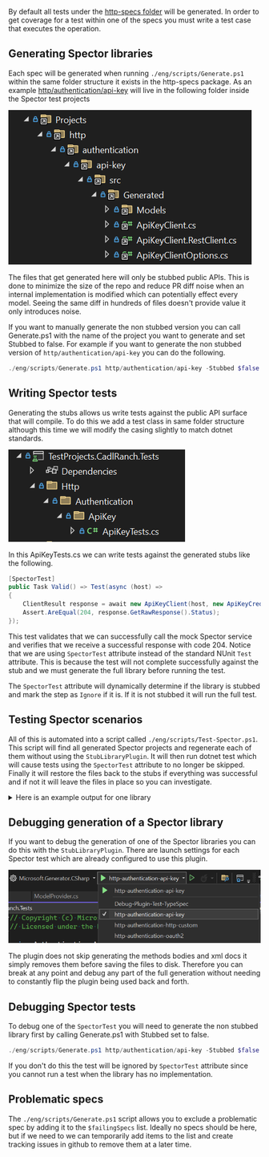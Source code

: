 <!-- cspell:ignore Spector -->

By default all tests under the [http-specs folder](https://github.com/microsoft/typespec/tree/main/packages/http-specs/specs/) will be generated. In order to get coverage for a test within one of the specs you must write a test case that executes the operation.

## Generating Spector libraries

Each spec will be generated when running `./eng/scripts/Generate.ps1` within the same folder structure it exists in the http-specs package. As an example [http/authentication/api-key](https://github.com/microsoft/typespec/tree/main/packages/http-specs/specs/authentication/api-key)
will live in the following folder inside the Spector test projects

![alt text](generation-structure.png)

The files that get generated here will only be stubbed public APIs. This is done to minimize the size of the repo and reduce PR diff noise when an internal implementation is modified which can potentially effect every model. Seeing the same diff in hundreds of files doesn't provide value it only introduces noise.

If you want to manually generate the non stubbed version you can call Generate.ps1 with the name of the project you want to generate and set Stubbed to false.
For example if you want to generate the non stubbed version of `http/authentication/api-key` you can do the following.

```powershell
./eng/scripts/Generate.ps1 http/authentication/api-key -Stubbed $false
```

## Writing Spector tests

Generating the stubs allows us write tests against the public API surface that will compile. To do this we add a test class in same folder structure although this time we will modify the casing slightly to match dotnet standards.

![alt text](test-structure.png)

In this ApiKeyTests.cs we can write tests against the generated stubs like the following.

```C#
[SpectorTest]
public Task Valid() => Test(async (host) =>
{
    ClientResult response = await new ApiKeyClient(host, new ApiKeyCredential("valid-key"), null).ValidAsync();
    Assert.AreEqual(204, response.GetRawResponse().Status);
});
```

This test validates that we can successfully call the mock Spector service and verifies that we receive a successful response with code 204. Notice that we are using `SpectorTest` attribute instead of the standard NUnit `Test` attribute. This is because the test will not complete successfully against the stub and we must generate the full library before running the test.

The `SpectorTest` attribute will dynamically determine if the library is stubbed and mark the step as `Ignore` if it is. If it is not stubbed it will run the full test.

## Testing Spector scenarios

All of this is automated into a script called `./eng/scripts/Test-Spector.ps1`. This script will find all generated Spector projects and regenerate each of them without using the `StubLibraryPlugin`. It will then run dotnet test which will cause tests using the `SpectorTest` attribute to no longer be skipped. Finally it will restore the files back to the stubs if everything was successful and if not it will leave the files in place so you can investigate.

<details>
<Summary>Here is an example output for one library</Summary>

```
C:\repos\typespec\packages\http-client-csharp\eng\scripts [spector-rename +0 ~1 -0 !]> .\Test-Spector.ps1 authentication/api-key
Building emitter and generator
> npm run build:emitter

> @typespec/http-client-csharp@0.1.9 build:emitter
> tsc -p ./emitter/tsconfig.build.json

> dotnet build C:\repos\typespec\packages\http-client-csharp\eng/../generator/Microsoft.TypeSpec.Generator.ClientModel.StubLibrary/src
MSBuild version 17.9.8+610b4d3b5 for .NET
  Determining projects to restore...
  All projects are up-to-date for restore.
  Microsoft.TypeSpec.Generator.Input -> C:\repos\typespec\packages\http-client-csharp\generator\artifacts\bin\Microsoft.TypeSpec.Generator.Input\Debug\net8.0\Microsoft.TypeSpec.Generator.Input.dll
  Microsoft.TypeSpec.Generator -> C:\repos\typespec\packages\http-client-csharp\generator\artifacts\bin\Microsoft.TypeSpec.Generator\Debug\net8.0\Microsoft.TypeSpec.Generator.dll
  Microsoft.TypeSpec.Generator.ClientModel -> C:\repos\typespec\packages\http-client-csharp\generator\artifacts\bin\Microsoft.TypeSpec.Generator.ClientModel\Debug\net8.0\Microsoft.TypeSpec.Generator.ClientModel.dll
  Copying output to dist path
  Microsoft.TypeSpec.Generator.ClientModel.StubLibrary -> C:\repos\typespec\packages\http-client-csharp\generator\artifacts\bin\Microsoft.TypeSpec.Generator.ClientModel.StubLibrary\Debug\net8.0\Microsoft.TypeSpec.Generator.ClientModel.StubLibrary.dll
  Copying output to dist path

Build succeeded.
    0 Warning(s)
    0 Error(s)

Time Elapsed 00:00:00.90
Regenerating authentication\api-key
> npx tsp compile C:\repos\typespec\packages\http-client-csharp\node_modules\@typespec\http-specs\specs\authentication\api-key\main.tsp --trace @typespec/http-client-csharp --emit @typespec/http-client-csharp --option @typespec/http-client-csharp.emitter-output-dir=C:\repos\typespec\packages\http-client-csharp\generator\TestProjects\Spector\http\authentication\api-key --option @typespec/http-client-csharp.save-inputs=true
TypeSpec compiler v0.64.0

trace @typespec/http-client-csharp.info: Checking if C:/repos/typespec/packages/http-client-csharp/generator/TestProjects/Spector/http/authentication/api-key/src/Authentication.ApiKey.csproj exists
trace @typespec/http-client-csharp.info: dotnet --roll-forward Major C:/repos/typespec/packages/http-client-csharp/dist/generator/Microsoft.TypeSpec.Generator.dll C:/repos/typespec/packages/http-client-csharp/generator/TestProjects/Spector/http/authentication/api-key -p ScmCodeModelPlugin
Writing C:\repos\typespec\packages\http-client-csharp\generator\TestProjects\Spector\http\authentication\api-key\src\Generated\Internal\CodeGenTypeAttribute.cs
Writing C:\repos\typespec\packages\http-client-csharp\generator\TestProjects\Spector\http\authentication\api-key\src\Generated\Internal\CodeGenMemberAttribute.cs
Writing C:\repos\typespec\packages\http-client-csharp\generator\TestProjects\Spector\http\authentication\api-key\src\Generated\Internal\CodeGenSuppressAttribute.cs
Writing C:\repos\typespec\packages\http-client-csharp\generator\TestProjects\Spector\http\authentication\api-key\src\Generated\Internal\CodeGenSerializationAttribute.cs
Writing C:\repos\typespec\packages\http-client-csharp\generator\TestProjects\Spector\http\authentication\api-key\src\Generated\Internal\Argument.cs
Writing C:\repos\typespec\packages\http-client-csharp\generator\TestProjects\Spector\http\authentication\api-key\src\Generated\ApiKeyClient.cs
Writing C:\repos\typespec\packages\http-client-csharp\generator\TestProjects\Spector\http\authentication\api-key\src\Generated\ApiKeyClient.RestClient.cs
Writing C:\repos\typespec\packages\http-client-csharp\generator\TestProjects\Spector\http\authentication\api-key\src\Generated\ApiKeyClientOptions.cs
Writing C:\repos\typespec\packages\http-client-csharp\generator\TestProjects\Spector\http\authentication\api-key\src\Generated\Internal\TypeFormatters.cs
Writing C:\repos\typespec\packages\http-client-csharp\generator\TestProjects\Spector\http\authentication\api-key\src\Generated\Internal\ClientPipelineExtensions.cs
Writing C:\repos\typespec\packages\http-client-csharp\generator\TestProjects\Spector\http\authentication\api-key\src\Generated\Internal\ErrorResult.cs
Writing C:\repos\typespec\packages\http-client-csharp\generator\TestProjects\Spector\http\authentication\api-key\src\Generated\Internal\ClientUriBuilder.cs
Compilation completed successfully.

Testing authentication\api-key
> dotnet test C:\repos\typespec\packages\http-client-csharp\generator\TestProjects\Spector.Tests\TestProjects.Spector.Tests.csproj --filter "FullyQualifiedName~TestProjects.Spector.Tests.Http.Authentication.ApiKey"
  Determining projects to restore...
  All projects are up-to-date for restore.
  Encode.Duration -> C:\repos\typespec\packages\http-client-csharp\generator\artifacts\bin\Encode.Duration\Debug\netstandard2.0\Encode.Duration.dll
  Client.Structure.Service.Default -> C:\repos\typespec\packages\http-client-csharp\generator\artifacts\bin\Client.Structure.Service.Default\Debug\netstandard2.0\Client.Structure.Service.Default.dll
  Parameters.CollectionFormat -> C:\repos\typespec\packages\http-client-csharp\generator\artifacts\bin\Parameters.CollectionFormat\Debug\netstandard2.0\Parameters.CollectionFormat.dll
  Payload.MediaType -> C:\repos\typespec\packages\http-client-csharp\generator\artifacts\bin\Payload.MediaType\Debug\netstandard2.0\Payload.MediaType.dll
  Parameters.Basic -> C:\repos\typespec\packages\http-client-csharp\generator\artifacts\bin\Parameters.Basic\Debug\netstandard2.0\Parameters.Basic.dll
  Client.Structure.Service.Multi.Client -> C:\repos\typespec\packages\http-client-csharp\generator\artifacts\bin\Client.Structure.Service.Multi.Client\Debug\netstandard2.0\
  Client.Structure.Service.Multi.Client.dll
  Encode.Bytes -> C:\repos\typespec\packages\http-client-csharp\generator\artifacts\bin\Encode.Bytes\Debug\netstandard2.0\Encode.Bytes.dll
  Encode.Datetime -> C:\repos\typespec\packages\http-client-csharp\generator\artifacts\bin\Encode.Datetime\Debug\netstandard2.0\Encode.Datetime.dll
  Payload.JsonMergePatch -> C:\repos\typespec\packages\http-client-csharp\generator\artifacts\bin\Payload.JsonMergePatch\Debug\netstandard2.0\Payload.JsonMergePatch.dll
  Authentication.OAuth2 -> C:\repos\typespec\packages\http-client-csharp\generator\artifacts\bin\Authentication.OAuth2\Debug\netstandard2.0\Authentication.OAuth2.dll
  Client.Structure.Service -> C:\repos\typespec\packages\http-client-csharp\generator\artifacts\bin\Client.Structure.Service\Debug\netstandard2.0\Client.Structure.Service.dll
  Parameters.Spread -> C:\repos\typespec\packages\http-client-csharp\generator\artifacts\bin\Parameters.Spread\Debug\netstandard2.0\Parameters.Spread.dll
  Type.Array -> C:\repos\typespec\packages\http-client-csharp\generator\artifacts\bin\Type.Array\Debug\netstandard2.0\Type.Array.dll
  Payload.ContentNegotiation -> C:\repos\typespec\packages\http-client-csharp\generator\artifacts\bin\Payload.ContentNegotiation\Debug\netstandard2.0\Payload.ContentNegotiation.dll
  Encode.Numeric -> C:\repos\typespec\packages\http-client-csharp\generator\artifacts\bin\Encode.Numeric\Debug\netstandard2.0\Encode.Numeric.dll
  Authentication.Http.Custom -> C:\repos\typespec\packages\http-client-csharp\generator\artifacts\bin\Authentication.Http.Custom\Debug\netstandard2.0\Authentication.Http.Custom.dll
  Type.Enum.Fixed -> C:\repos\typespec\packages\http-client-csharp\generator\artifacts\bin\Type.Enum.Fixed\Debug\netstandard2.0\Type.Enum.Fixed.dll
  Client.Structure.Service.TwoOperationGroup -> C:\repos\typespec\packages\http-client-csharp\generator\artifacts\bin\Client.Structure.Service.TwoOperationGroup\Debug\netstandard2.0\Client.Structure.Service.TwoOperationGroup.dll
  Type.Enum.Extensible -> C:\repos\typespec\packages\http-client-csharp\generator\artifacts\bin\Type.Enum.Extensible\Debug\netstandard2.0\Type.Enum.Extensible.dll
  Parameters.BodyOptionality -> C:\repos\typespec\packages\http-client-csharp\generator\artifacts\bin\Parameters.BodyOptionality\Debug\netstandard2.0\Parameters.BodyOptionality.dll
  Authentication.Union -> C:\repos\typespec\packages\http-client-csharp\generator\artifacts\bin\Authentication.Union\Debug\netstandard2.0\Authentication.Union.dll
  Client.Structure.Service.Renamed.Operation -> C:\repos\typespec\packages\http-client-csharp\generator\artifacts\bin\Client.Structure.Service.Renamed.Operation\Debug\netstandard2.0\Client.Structure.Service.Renamed.Operation.dll
  Resiliency.SrvDriven.V2 -> C:\repos\typespec\packages\http-client-csharp\generator\artifacts\bin\Resiliency.SrvDriven.V2\Debug\netstandard2.0\Resiliency.SrvDriven.V2.dll
  Type.Model.Inheritance.EnumDiscriminator -> C:\repos\typespec\packages\http-client-csharp\generator\artifacts\bin\Type.Model.Inheritance.EnumDiscriminator\Debug\netstandard2.0\Type.Model.Inheritance.EnumDiscriminator.dll
  Serialization.EncodedName.Json -> C:\repos\typespec\packages\http-client-csharp\generator\artifacts\bin\Serialization.EncodedName.Json\Debug\netstandard2.0\Serialization.EncodedName.Json.dll
  SpecialHeaders.Repeatability -> C:\repos\typespec\packages\http-client-csharp\generator\artifacts\bin\SpecialHeaders.Repeatability\Debug\netstandard2.0\SpecialHeaders.Repeatability.dll
  Server.Endpoint.NotDefined -> C:\repos\typespec\packages\http-client-csharp\generator\artifacts\bin\Server.Endpoint.NotDefined\Debug\netstandard2.0\Server.Endpoint.NotDefined.dll
  Type.Property.Nullable -> C:\repos\typespec\packages\http-client-csharp\generator\artifacts\bin\Type.Property.Nullable\Debug\netstandard2.0\Type.Property.Nullable.dll
  Type.Model.Inheritance.SingleDiscriminator -> C:\repos\typespec\packages\http-client-csharp\generator\artifacts\bin\Type.Model.Inheritance.SingleDiscriminator\Debug\netstandard2.0\Type.Model.Inheritance.SingleDiscriminator.dll
  Server.Path.Single -> C:\repos\typespec\packages\http-client-csharp\generator\artifacts\bin\Server.Path.Single\Debug\netstandard2.0\Server.Path.Single.dll
  Server.Path.Multiple -> C:\repos\typespec\packages\http-client-csharp\generator\artifacts\bin\Server.Path.Multiple\Debug\netstandard2.0\Server.Path.Multiple.dll
  Type.Model.Usage -> C:\repos\typespec\packages\http-client-csharp\generator\artifacts\bin\Type.Model.Usage\Debug\netstandard2.0\Type.Model.Usage.dll
  Payload.MultiPart -> C:\repos\typespec\packages\http-client-csharp\generator\artifacts\bin\Payload.MultiPart\Debug\netstandard2.0\Payload.MultiPart.dll
  Authentication.ApiKey -> C:\repos\typespec\packages\http-client-csharp\generator\artifacts\bin\Authentication.ApiKey\Debug\netstandard2.0\Authentication.ApiKey.dll
  Type.Model.Inheritance.NestedDiscriminator -> C:\repos\typespec\packages\http-client-csharp\generator\artifacts\bin\Type.Model.Inheritance.NestedDiscriminator\Debug\netstandard2.0\Type.Model.Inheritance.NestedDiscriminator.dll
  Server.Versions.NotVersioned -> C:\repos\typespec\packages\http-client-csharp\generator\artifacts\bin\Server.Versions.NotVersioned\Debug\netstandard2.0\Server.Versions.NotVersioned.dll
  Routes -> C:\repos\typespec\packages\http-client-csharp\generator\artifacts\bin\Routes\Debug\netstandard2.0\Routes.dll
  SpecialHeaders.ConditionalRequest -> C:\repos\typespec\packages\http-client-csharp\generator\artifacts\bin\SpecialHeaders.ConditionalRequest\Debug\netstandard2.0\SpecialHeaders.ConditionalRequest.dll
  Versioning.MadeOptional.V2 -> C:\repos\typespec\packages\http-client-csharp\generator\artifacts\bin\Versioning.MadeOptional.V2\Debug\netstandard2.0\Versioning.MadeOptional.V2.dll
  SpecialWords -> C:\repos\typespec\packages\http-client-csharp\generator\artifacts\bin\SpecialWords\Debug\netstandard2.0\SpecialWords.dll
  Type.Model.Empty -> C:\repos\typespec\packages\http-client-csharp\generator\artifacts\bin\Type.Model.Empty\Debug\netstandard2.0\Type.Model.Empty.dll
  Type.Model.Inheritance.NotDiscriminated -> C:\repos\typespec\packages\http-client-csharp\generator\artifacts\bin\Type.Model.Inheritance.NotDiscriminated\Debug\netstandard2.0\Type.Model.Inheritance.NotDiscriminated.dll
  Server.Versions.Versioned -> C:\repos\typespec\packages\http-client-csharp\generator\artifacts\bin\Server.Versions.Versioned\Debug\netstandard2.0\Server.Versions.Versioned.dll
  Type.Dictionary -> C:\repos\typespec\packages\http-client-csharp\generator\artifacts\bin\Type.Dictionary\Debug\netstandard2.0\Type.Dictionary.dll
  Versioning.MadeOptional.V1 -> C:\repos\typespec\packages\http-client-csharp\generator\artifacts\bin\Versioning.MadeOptional.V1\Debug\netstandard2.0\Versioning.MadeOptional.V1.dll
  Type.Scalar -> C:\repos\typespec\packages\http-client-csharp\generator\artifacts\bin\Type.Scalar\Debug\netstandard2.0\Type.Scalar.dll
  Versioning.Added.V2 -> C:\repos\typespec\packages\http-client-csharp\generator\artifacts\bin\Versioning.Added.V2\Debug\netstandard2.0\Versioning.Added.V2.dll
  Versioning.Added.V1 -> C:\repos\typespec\packages\http-client-csharp\generator\artifacts\bin\Versioning.Added.V1\Debug\netstandard2.0\Versioning.Added.V1.dll
  Type.Property.Optional -> C:\repos\typespec\packages\http-client-csharp\generator\artifacts\bin\Type.Property.Optional\Debug\netstandard2.0\Type.Property.Optional.dll
  Resiliency.SrvDriven.V1 -> C:\repos\typespec\packages\http-client-csharp\generator\artifacts\bin\Resiliency.SrvDriven.V1\Debug\netstandard2.0\Resiliency.SrvDriven.V1.dll
  Type.Property.ValueTypes -> C:\repos\typespec\packages\http-client-csharp\generator\artifacts\bin\Type.Property.ValueTypes\Debug\netstandard2.0\Type.Property.ValueTypes.dll
  Versioning.RenamedFrom.V2 -> C:\repos\typespec\packages\http-client-csharp\generator\artifacts\bin\Versioning.RenamedFrom.V2\Debug\netstandard2.0\Versioning.RenamedFrom.V2.dll
  Versioning.ReturnTypeChangedFrom.V1 -> C:\repos\typespec\packages\http-client-csharp\generator\artifacts\bin\Versioning.ReturnTypeChangedFrom.V1\Debug\netstandard2.0\Versioning.ReturnTypeChangedFrom.V1.dll
  Type.Union -> C:\repos\typespec\packages\http-client-csharp\generator\artifacts\bin\Type.Union\Debug\netstandard2.0\Type.Union.dll
  Versioning.TypeChangedFrom.V2 -> C:\repos\typespec\packages\http-client-csharp\generator\artifacts\bin\Versioning.TypeChangedFrom.V2\Debug\netstandard2.0\Versioning.TypeChangedFrom.V2.dll
  Microsoft.TypeSpec.Generator.Input -> C:\repos\typespec\packages\http-client-csharp\generator\artifacts\bin\Microsoft.TypeSpec.Generator.Input\Debug\net8.0\Microsoft.TypeSpec.Generator.Input.dll
  Versioning.RenamedFrom.V1 -> C:\repos\typespec\packages\http-client-csharp\generator\artifacts\bin\Versioning.RenamedFrom.V1\Debug\netstandard2.0\Versioning.RenamedFrom.V1.dll
  Versioning.Removed.V2 -> C:\repos\typespec\packages\http-client-csharp\generator\artifacts\bin\Versioning.Removed.V2\Debug\netstandard2.0\Versioning.Removed.V2.dll
  Versioning.Removed.V2Preview -> C:\repos\typespec\packages\http-client-csharp\generator\artifacts\bin\Versioning.Removed.V2Preview\Debug\netstandard2.0\Versioning.Removed.V2Preview.dll
  Versioning.Removed.V1 -> C:\repos\typespec\packages\http-client-csharp\generator\artifacts\bin\Versioning.Removed.V1\Debug\netstandard2.0\Versioning.Removed.V1.dll
  Versioning.TypeChangedFrom.V1 -> C:\repos\typespec\packages\http-client-csharp\generator\artifacts\bin\Versioning.TypeChangedFrom.V1\Debug\netstandard2.0\Versioning.TypeChangedFrom.V1.dll
  Versioning.ReturnTypeChangedFrom.V2 -> C:\repos\typespec\packages\http-client-csharp\generator\artifacts\bin\Versioning.ReturnTypeChangedFrom.V2\Debug\netstandard2.0\Versioning.ReturnTypeChangedFrom.V2.dll
  Type.Model.Visibility -> C:\repos\typespec\packages\http-client-csharp\generator\artifacts\bin\Type.Model.Visibility\Debug\netstandard2.0\Type.Model.Visibility.dll
  Type.Property.AdditionalProperties -> C:\repos\typespec\packages\http-client-csharp\generator\artifacts\bin\Type.Property.AdditionalProperties\Debug\netstandard2.0\Type.Property.AdditionalProperties.dll
  Type.Model.Inheritance.Recursive -> C:\repos\typespec\packages\http-client-csharp\generator\artifacts\bin\Type.Model.Inheritance.Recursive\Debug\netstandard2.0\Type.Model.Inheritance.Recursive.dll
  Microsoft.TypeSpec.Generator -> C:\repos\typespec\packages\http-client-csharp\generator\artifacts\bin\Microsoft.TypeSpec.Generator\Debug\net8.0\Microsoft.TypeSpec.Generator.dll
  Microsoft.TypeSpec.Generator.Tests.Common -> C:\repos\typespec\packages\http-client-csharp\generator\artifacts\bin\Microsoft.TypeSpec.Generator.Tests.Common\Debug\net8.0\
  Microsoft.TypeSpec.Generator.Tests.Common.dll
  TestProjects.Spector.Tests -> C:\repos\typespec\packages\http-client-csharp\generator\artifacts\bin\TestProjects.Spector.Tests\Debug\net8.0\TestProjects.Spector.Tests.dll Test run for C:\repos\typespec\packages\http-client-csharp\generator\artifacts\bin\TestProjects.Spector.Tests\Debug\net8.0\TestProjects.Spector.Tests.dll (.NETCoreApp,Version=v8.0)
Microsoft (R) Test Execution Command Line Tool Version 17.9.0 (x64)
Copyright (c) Microsoft Corporation.  All rights reserved.

Starting test execution, please wait...
A total of 1 test files matched the specified pattern.

Passed!  - Failed:     0, Passed:     2, Skipped:     0, Total:     2, Duration: 2 s - TestProjects.Spector.Tests.dll (net8.0)
Restoring authentication\api-key
> git clean -xfd C:\repos\typespec\packages\http-client-csharp\generator\TestProjects\Spector\http\authentication\api-key
Removing ../generator/TestProjects/Spector/http/authentication/api-key/src/Generated/ApiKeyClient.RestClient.cs
Removing ../generator/TestProjects/Spector/http/authentication/api-key/src/Generated/Internal/Argument.cs
Removing ../generator/TestProjects/Spector/http/authentication/api-key/src/Generated/Internal/ClientPipelineExtensions.cs
Removing ../generator/TestProjects/Spector/http/authentication/api-key/src/Generated/Internal/ClientUriBuilder.cs
Removing ../generator/TestProjects/Spector/http/authentication/api-key/src/Generated/Internal/ErrorResult.cs
Removing ../generator/TestProjects/Spector/http/authentication/api-key/src/Generated/Internal/TypeFormatters.cs
> git restore C:\repos\typespec\packages\http-client-csharp\generator\TestProjects\Spector\http\authentication\api-key
```

</details>

## Debugging generation of a Spector library

If you want to debug the generation of one of the Spector libraries you can do this with the `StubLibraryPlugin`. There are launch settings for each Spector test which are already configured to use this plugin.

![alt text](launch-settings.png)

The plugin does not skip generating the methods bodies and xml docs it simply removes them before saving the files to disk. Therefore you can break at any point and debug any part of the full generation without needing to constantly flip the plugin being used back and forth.

## Debugging Spector tests

To debug one of the `SpectorTest` you will need to generate the non stubbed library first by calling Generate.ps1 with Stubbed set to false.

```powershell
./eng/scripts/Generate.ps1 http/authentication/api-key -Stubbed $false
```

If you don't do this the test will be ignored by `SpectorTest` attribute since you cannot run a test when the library has no implementation.

## Problematic specs

The `./eng/scripts/Generate.ps1` script allows you to exclude a problematic spec by adding it to the `$failingSpecs` list. Ideally no specs should be here, but if we need to we can temporarily add items to the list and create tracking issues in github to remove them at a later time.
